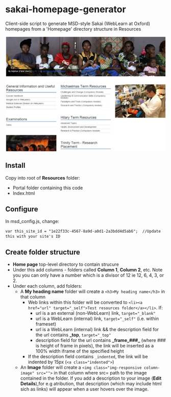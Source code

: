 # sakai-homepage-generator
Client-side script to generate MSD-style Sakai (WebLearn at Oxford) homepages from a 'Homepage' directory structure in Resources

![Homepage generator screenshot](/AutoHome.png)

## Install
Copy into root of **Resources** folder:
* Portal folder containing this code
* Index.html

## Configure
In msd_config.js, change:
  ```
  var this_site_id = "1e22f33c-4567-8a9d-a0d1-2a3bdd4d5ab6";  //Update this with your site's ID
  ```
## Create folder structure
* **Home page** top-level directory to contain strucure
* Under this add columns - folders called **Column 1**, **Column 2**, etc. Note you you can only have a number which is a divisor of 12 ie 12, 6, 4, 3, or 2.
* Under each column, add folders:
  * A **My heading name** folder will create a `<h3>My heading name</h3>` in that column
    * Web links within this folder will be converted to `<li><a href="url" target="_self">Test resources folder</a></li>`. If:
      * url is a an external (non-WebLearn) link, `target="_blank"`
      * url is a WebLearn (internal) link, `target="_self"` (i.e. within frameset)
      * url is a WebLearn (internal) link && the description field for the url contains **_top**, `target="_top"`
	  * description field for the url contains **\_frame\_###\_** (where ### is height of frame in pixels), the link will be inserted as a 100% width iframe of the specified height
    * If the description field contains `_indented`, the link will be indented by 15px (`<a class="indented">`)
  * An **Image** folder will create a `<img class="img-responsive column-image" src="">` in that column where src= path to the image contained in the folder. If you add a description to your image (**Edit Details**),for e.g atribution, that description (which may include html sich as links) will appear when a user hovers over the image.

